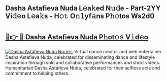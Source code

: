 ## Dasha Astafieva Nuda L𝚎a𝚔ed N𝚞𝚍e - Part-2YY Vi𝚍𝚎o L𝚎a𝚔s - H𝚘𝚝 O𝚗𝚕yf𝚊ns P𝚑𝚘tos Ws2d0

# <h2><a href="http://kf0xmgw.oniu.top/?m=Dasha+Astafieva+Nuda">🔗👉 🔴 Dasha Astafieva Nuda P𝚑ot𝚘𝚜 V𝚒d𝚎o</a></h2>

[![Dasha Astafieva Nuda Nu𝚍e𝚜](https://i.imgur.com/0qMVB7G.gif)](http://kf0xmgw.oniu.top/?m=Dasha+Astafieva+Nuda)
Virtual dance creator and web entertainer Dasha Astafieva Nuda, celebrated for disseminating dance and lifestyle inspiration through solo and collaborative performances and short videos. Humanitarian Dasha Astafieva Nuda, celebrated for their selfless acts and commitment to helping others.  
